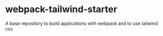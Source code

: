 # webpack-tailwind-starter
A base repository to build applications with webpack and to use tailwind css
